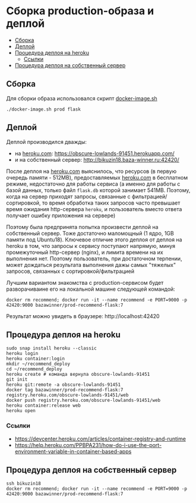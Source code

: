 # Сборка production-образа и деплой


<!-- vim-markdown-toc Redcarpet -->

* [Сборка](#сборка)
* [Деплой](#деплой)
* [Процедура деплоя на heroku](#процедура-деплоя-на-heroku)
    * [Ссылки](#ссылки)
* [Процедура деплоя на собственный сервер](#процедура-деплоя-на-собственный-сервер)

<!-- vim-markdown-toc -->

## Сборка

Для сборки образа использовался скрипт [docker-image.sh](docker-image.sh)

```
./docker-image.sh prod flask
```

## Деплой 

Деплой производился дважды:
- на [heroku.com](https://heroku.com): https://obscure-lowlands-91451.herokuapp.com/ 
- и на собственный сервер: http://bikuzin18.baza-winner.ru:42420/

После деплоя на [heroku.com](https://heroku.com) выяснилось, что ресурсов (в первую очередь памяти - 512MB), предоставляемых [heroku.com](https://heroku.com) в бесплатном режиме, недостаточно для работы сервиса (а именно для работы с базой данных, только файл `flask.db` которой занимает 541MB. Поэтому, когда на сервер приходят запросы, связанные с фильтрацией/сортировкой, то время обработка таких запросов часто превышает время ожидания http-сервера `heroku`, и пользователь вместо ответа получает ошибку приложения на сервере)

Поэтому была предпринята попытка произвести деплой на собственный сервер. Тоже достаточно маломощный (1 ядро, 1GB памяти под Ubuntu18). Ключевое отличие этого деплоя от деплоя на heroku в том, что запросы к сервису поступают напрямую, минуя промежуточный http-сервер (nginx), и лимита времени на их выполнения нет. Поэтому пользователь, при достаточном терпении, может дождаться результата выполнения дажы самых "тяжелых" запросов, связанных с сортировкой/фильтрацией

Лучшим вариантом знакомства с production-сервисом будет разворачиваине его на локальной машине следующей командой:

```
docker rm recommend; docker run -it --name recommend -e PORT=9000 -p 42420:9000 bazawinner/prod-recommend-flask:7
```

Результат можно увидеть в браузере: http://localhost:42420

## Процедура деплоя на heroku

```
sudo snap install heroku --classic
heroku login
heroku container:login
mkdir ~/recommend_deploy
cd ~/recommend_deploy
heroku create # команда вернула obscure-lowlands-91451
git init
heroku git:remote -a obscure-lowlands-91451
docker tag bazawinner/prod-recommend-flask:7 registry.heroku.com/obscure-lowlands-91451/web
docker push registry.heroku.com/obscure-lowlands-91451/web
heroku container:release web
heroku open
```

### Ссылки 
- https://devcenter.heroku.com/articles/container-registry-and-runtime
- https://help.heroku.com/PPBPA231/how-do-i-use-the-port-environment-variable-in-container-based-apps

## Процедура деплоя на собственный сервер

```
ssh bikuzin18
docker rm recommend; docker run -it --name recommend -e PORT=9000 -p 42420:9000 bazawinner/prod-recommend-flask:7
```

